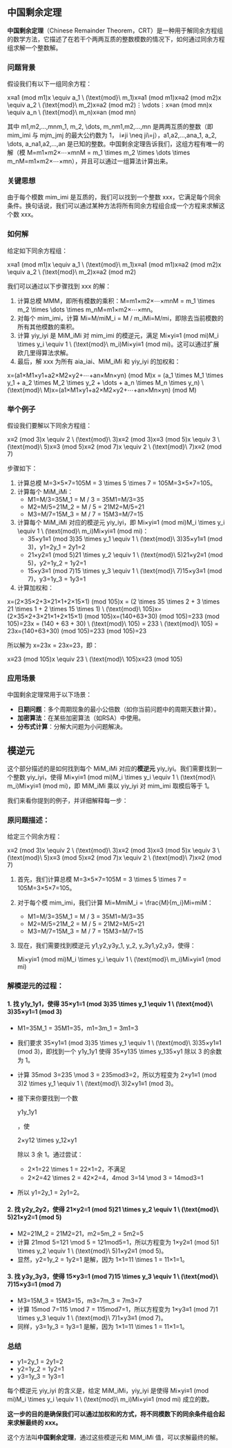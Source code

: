 ## 中国剩余定理

**中国剩余定理**（Chinese Remainder Theorem，CRT）是一种用于解同余方程组的数学方法，它描述了在若干个两两互质的整数模数的情况下，如何通过同余方程组求解一个整数解。

### 问题背景

假设我们有以下一组同余方程：

x≡a1 (mod m1)x \equiv a_1 \ (\text{mod}\ m_1)x≡a1 (mod m1)x≡a2 (mod m2)x \equiv a_2 \ (\text{mod}\ m_2)x≡a2 (mod m2)⋮\vdots⋮x≡an (mod mn)x \equiv a_n \ (\text{mod}\ m_n)x≡an (mod mn)

其中 m1,m2,…,mnm_1, m_2, \dots, m_nm1,m2,…,mn 是两两互质的整数（即 mim_imi 与 mjm_jmj 的最大公约数为 1， i≠ji \neq ji\\=j），a1,a2,…,ana_1, a_2, \dots, a_na1,a2,…,an 是已知的整数。中国剩余定理告诉我们，这组方程有唯一的解（模 M=m1×m2×⋯×mnM = m_1 \times m_2 \times \dots \times m_nM=m1×m2×⋯×mn），并且可以通过一组算法计算出来。

### 关键思想

由于每个模数 mim_imi 是互质的，我们可以找到一个整数 xxx，它满足每个同余条件。换句话说，我们可以通过某种方法将所有同余方程组合成一个方程来求解这个数 xxx。

### 如何解

给定如下同余方程组：

x≡a1 (mod m1)x \equiv a_1 \ (\text{mod}\ m_1)x≡a1 (mod m1)x≡a2 (mod m2)x \equiv a_2 \ (\text{mod}\ m_2)x≡a2 (mod m2)

我们可以通过以下步骤找到 xxx 的解：

1. 计算总模 MMM，即所有模数的乘积：M=m1×m2×⋯×mnM = m_1 \times m_2 \times \dots \times m_nM=m1×m2×⋯×mn。
2. 对每个 mim_imi，计算 Mi=M/miM_i = M / m_iMi=M/mi，即除去当前模数的所有其他模数的乘积。
3. 计算 yiy_iyi 是 MiM_iMi 对 mim_imi 的模逆元，满足 Mi×yi≡1 (mod mi)M_i \times y_i \equiv 1 \ (\text{mod}\ m_i)Mi×yi≡1 (mod mi)。这可以通过扩展欧几里得算法求解。
4. 最后，解 xxx 为所有 aia_iai、MiM_iMi 和 yiy_iyi 的加权和：

x=(a1×M1×y1+a2×M2×y2+⋯+an×Mn×yn) (mod M)x = (a_1 \times M_1 \times y_1 + a_2 \times M_2 \times y_2 + \dots + a_n \times M_n \times y_n) \ (\text{mod}\ M)x=(a1×M1×y1+a2×M2×y2+⋯+an×Mn×yn) (mod M)

### 举个例子

假设我们要解以下同余方程组：

x≡2 (mod 3)x \equiv 2 \ (\text{mod}\ 3)x≡2 (mod 3)x≡3 (mod 5)x \equiv 3 \ (\text{mod}\ 5)x≡3 (mod 5)x≡2 (mod 7)x \equiv 2 \ (\text{mod}\ 7)x≡2 (mod 7)

步骤如下：

1. 计算总模 M=3×5×7=105M = 3 \times 5 \times 7 = 105M=3×5×7=105。
2. 计算每个 MiM_iMi：
   - M1=M/3=35M_1 = M / 3 = 35M1=M/3=35
   - M2=M/5=21M_2 = M / 5 = 21M2=M/5=21
   - M3=M/7=15M_3 = M / 7 = 15M3=M/7=15
3. 计算每个 MiM_iMi 对应的模逆元 yiy_iyi，即 Mi×yi≡1 (mod mi)M_i \times y_i \equiv 1 \ (\text{mod}\ m_i)Mi×yi≡1 (mod mi)：
   - 35×y1≡1 (mod 3)35 \times y_1 \equiv 1 \ (\text{mod}\ 3)35×y1≡1 (mod 3)，y1=2y_1 = 2y1=2
   - 21×y2≡1 (mod 5)21 \times y_2 \equiv 1 \ (\text{mod}\ 5)21×y2≡1 (mod 5)，y2=1y_2 = 1y2=1
   - 15×y3≡1 (mod 7)15 \times y_3 \equiv 1 \ (\text{mod}\ 7)15×y3≡1 (mod 7)，y3=1y_3 = 1y3=1
4. 计算加权和：

x=(2×35×2+3×21×1+2×15×1) (mod 105)x = (2 \times 35 \times 2 + 3 \times 21 \times 1 + 2 \times 15 \times 1) \ (\text{mod}\ 105)x=(2×35×2+3×21×1+2×15×1) (mod 105)x=(140+63+30) (mod 105)=233 (mod 105)=23x = (140 + 63 + 30) \ (\text{mod}\ 105) = 233 \ (\text{mod}\ 105) = 23x=(140+63+30) (mod 105)=233 (mod 105)=23

所以解为 x=23x = 23x=23，即：

x≡23 (mod 105)x \equiv 23 \ (\text{mod}\ 105)x≡23 (mod 105)

### 应用场景

中国剩余定理常用于以下场景：

- **日期问题**：多个周期现象的最小公倍数（如你当前问题中的周期天数计算）。
- **加密算法**：在某些加密算法（如RSA）中使用。
- **分布式计算**：分解大问题为小问题解决。

## 模逆元

这个部分描述的是如何找到每个 MiM_iMi 对应的**模逆元** yiy_iyi。我们需要找到一个整数 yiy_iyi，使得 Mi×yi≡1 (mod mi)M_i \times y_i \equiv 1 \ (\text{mod}\ m_i)Mi×yi≡1 (mod mi)，即 MiM_iMi 乘以 yiy_iyi 对 mim_imi 取模后等于 1。

我们来看你提到的例子，并详细解释每一步：

### 原问题描述：

给定三个同余方程：

x≡2 (mod 3)x \equiv 2 \ (\text{mod}\ 3)x≡2 (mod 3)x≡3 (mod 5)x \equiv 3 \ (\text{mod}\ 5)x≡3 (mod 5)x≡2 (mod 7)x \equiv 2 \ (\text{mod}\ 7)x≡2 (mod 7)

1. 首先，我们计算总模 M=3×5×7=105M = 3 \times 5 \times 7 = 105M=3×5×7=105。

2. 对于每个模 mim_imi，我们计算 Mi=MmiM_i = \frac{M}{m_i}Mi=miM：

   - M1=M/3=35M_1 = M / 3 = 35M1=M/3=35
   - M2=M/5=21M_2 = M / 5 = 21M2=M/5=21
   - M3=M/7=15M_3 = M / 7 = 15M3=M/7=15

3. 现在，我们需要找到模逆元 y1,y2,y3y_1, y_2, y_3y1,y2,y3，使得：

   Mi×yi≡1 (mod mi)M_i \times y_i \equiv 1 \ (\text{mod}\ m_i)Mi×yi≡1 (mod mi)

### 解模逆元的过程：

#### 1. 找 y1y_1y1，使得 35×y1≡1 (mod 3)35 \times y_1 \equiv 1 \ (\text{mod}\ 3)35×y1≡1 (mod 3)

- M1=35M_1 = 35M1=35，m1=3m_1 = 3m1=3

- 我们要求 35×y1≡1 (mod 3)35 \times y_1 \equiv 1 \ (\text{mod}\ 3)35×y1≡1 (mod 3)，即找到一个 y1y_1y1 使得 35×y135 \times y_135×y1 除以 3 的余数为 1。

- 计算 35mod  3=235 \mod 3 = 235mod3=2，所以方程变为 2×y1≡1 (mod 3)2 \times y_1 \equiv 1 \ (\text{mod}\ 3)2×y1≡1 (mod 3)。

- 接下来你要找到一个数 

  y1y_1y1

  ，使 

  2×y12 \times y_12×y1

   除以 3 余 1。通过尝试：

  - 2×1=22 \times 1 = 22×1=2，不满足
  - 2×2=42 \times 2 = 42×2=4，4mod  3=14 \mod 3 = 14mod3=1

- 所以 y1=2y_1 = 2y1=2。

#### 2. 找 y2y_2y2，使得 21×y2≡1 (mod 5)21 \times y_2 \equiv 1 \ (\text{mod}\ 5)21×y2≡1 (mod 5)

- M2=21M_2 = 21M2=21，m2=5m_2 = 5m2=5
- 计算 21mod  5=121 \mod 5 = 121mod5=1，所以方程变为 1×y2≡1 (mod 5)1 \times y_2 \equiv 1 \ (\text{mod}\ 5)1×y2≡1 (mod 5)。
- 显然，y2=1y_2 = 1y2=1 是解，因为 1×1=11 \times 1 = 11×1=1。

#### 3. 找 y3y_3y3，使得 15×y3≡1 (mod 7)15 \times y_3 \equiv 1 \ (\text{mod}\ 7)15×y3≡1 (mod 7)

- M3=15M_3 = 15M3=15，m3=7m_3 = 7m3=7
- 计算 15mod  7=115 \mod 7 = 115mod7=1，所以方程变为 1×y3≡1 (mod 7)1 \times y_3 \equiv 1 \ (\text{mod}\ 7)1×y3≡1 (mod 7)。
- 同样，y3=1y_3 = 1y3=1 是解，因为 1×1=11 \times 1 = 11×1=1。

### 总结

- y1=2y_1 = 2y1=2
- y2=1y_2 = 1y2=1
- y3=1y_3 = 1y3=1

每个模逆元 yiy_iyi 的含义是，给定 MiM_iMi，yiy_iyi 是使得 Mi×yi≡1 (mod mi)M_i \times y_i \equiv 1 \ (\text{mod}\ m_i)Mi×yi≡1 (mod mi) 成立的数。

**这一步的目的是确保我们可以通过加权和的方式，将不同模数下的同余条件组合起来求解最终的 xxx。**

这个方法叫**中国剩余定理**，通过这些模逆元和 MiM_iMi 值，可以求解最终的解。